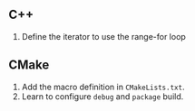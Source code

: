 ## C++
1. Define the iterator to use the range-for loop

## CMake
1. Add the macro definition in `CMakeLists.txt`.
2. Learn to configure `debug` and `package` build.
